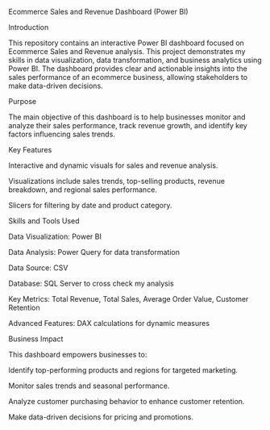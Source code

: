 Ecommerce Sales and Revenue Dashboard (Power BI)

Introduction

This repository contains an interactive Power BI dashboard focused on Ecommerce Sales and Revenue analysis. This project demonstrates my skills in data visualization, data transformation, and business analytics using Power BI. The dashboard provides clear and actionable insights into the sales performance of an ecommerce business, allowing stakeholders to make data-driven decisions.

Purpose

The main objective of this dashboard is to help businesses monitor and analyze their sales performance, track revenue growth, and identify key factors influencing sales trends.

Key Features

Interactive and dynamic visuals for sales and revenue analysis.

Visualizations include sales trends, top-selling products, revenue breakdown, and regional sales performance.

Slicers for filtering by date and product category.

Skills and Tools Used

Data Visualization: Power BI

Data Analysis: Power Query for data transformation

Data Source: CSV

Database: SQL Server to cross check my analysis

Key Metrics: Total Revenue, Total Sales, Average Order Value, Customer Retention

Advanced Features: DAX calculations for dynamic measures

Business Impact

This dashboard empowers businesses to:

Identify top-performing products and regions for targeted marketing.

Monitor sales trends and seasonal performance.

Analyze customer purchasing behavior to enhance customer retention.

Make data-driven decisions for pricing and promotions.



